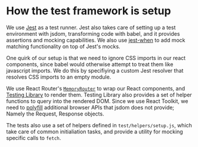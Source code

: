 # How the test framework is setup

We use [Jest][jst] as a test runner. Jest also takes care of setting up a test environment with jsdom, transforming code with babel, and it provides assertions and mocking capabilities. We also use [jest-when][jwn] to add mock matching functionality on top of Jest's mocks. 

One quirk of our setup is that we need to ignore CSS imports in our react components, since babel would otherwise attempt to treat them like javascript imports. We do this by specifiying a custom Jest resolver that resolves CSS imports to an empty module.

We use React Router's [`MemoryRouter`][mem] to wrap our React components, and [Testing Library][tsl] to render them. Testing Library also provides a set of helper functions to query into the rendered DOM. Since we use React Toolkit, we need to [polyfill][wgf] additional browser APIs that jsdom does not provide; Namely the Request, Response objects.

The tests also use a set of helpers defined in `test/helpers/setup.js`, which take care of common initialiation tasks, and provide a utility for mocking specific calls to `fetch`. 

[jst]: https://jestjs.io/
[jwn]: https://www.npmjs.com/package/jest-when
[mem]: https://reactrouter.com/docs/en/v6/api#memoryrouter
[tsl]: https://testing-library.com/docs/react-testing-library/intro
[jsd]: https://github.com/jsdom/jsdom
[wgf]: https://www.npmjs.com/package/whatwg-fetch
